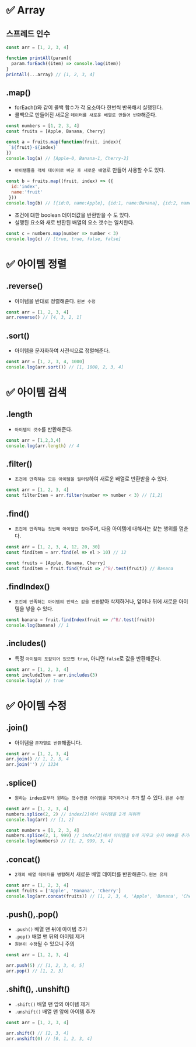 # ✅ Array
## 스프레드 인수
```js
const arr = [1, 2, 3, 4]
```
```js
function printAll(param){
  param.forEach((item) => console.log(item))
}
printAll(...array) // [1, 2, 3, 4]
```
## .map()
* forEach()와 같이 콜백 함수가 각 요소마다 한번씩 반복해서 실행된다.
* 콜백으로 만들어진 새로운 `데이터를 새로운 배열로 만들어 반환`해준다.
```js
const numbers = [1, 2, 3, 4]
const fruits = [Apple, Banana, Cherry]
```
```js
const a = fruits.map(function(fruit, index){
 `${fruit}-${index}`
})
console.log(a) // [Apple-0, Banana-1, Cherry-2]
```
* `아이템들을 객체 데이터로 바꾼 후 새로운 배열`로 만들어 사용할 수도 있다.
```js
const b = fruits.map((fruit, index) => ({
  id:'index',
  name:'fruit'
 }))
console.log(b) // [{id:0, name:Apple}, {id:1, name:Banana}, {id:2, name:Cherry}]
```
* 조건에 대한 boolean 데이터값을 반환받을 수 도 있다.
* 실행된 요소와 새로 반환된 배열의 요소 갯수는 일치한다.
```js
const c = numbers.map(number => number < 3)
console.log(c) // [true, true, false, false]
```

# ✅ 아이템 정렬
## .reverse()
* 아이템을 반대로 정렬해준다. `원본 수정`
```js
const arr = [1, 2, 3, 4]
arr.reverse() // [4, 3, 2, 1]
```
## .sort()
* 아이템을 문자화하여 사전식으로 정렬해준다.
```js
const arr = [1, 2, 3, 4, 1000]
console.log(arr.sort()) // [1, 1000, 2, 3, 4]
```
# ✅ 아이템 검색
## .length
* `아이템의 갯수`를 반환해준다.
```js
const arr = [1,2,3,4]
console.log(arr.length) // 4
```
## .filter()
* `조건에 만족하는 모든 아이템을 필터링`하여 새로운 배열로 반환받을 수 있다.
```js
const arr = [1, 2, 3, 4]
const filterItem = arr.filter(number => number < 3) // [1,2]
```
## .find()
* `조건에 만족하는 첫번째 아이템만 찾아`주며, 다음 아이템에 대해서는 찾는 행위를 멈춘다.
```js
const arr = [1, 2, 3, 4, 12, 20, 30]
const findItem = arr.find(el => el > 10) // 12
```
```js
const fruits = [Apple, Banana, Cherry]
const findItem = fruit.find(fruit => /^B/.test(fruit)) // Banana
```
## .findIndex()
* `조건에 만족하는 아이템의 인덱스 값을 반환`받아 삭제하거나, 앞이나 뒤에 새로운 아이템을 넣을 수 있다.
```js
const banana = fruit.findIndex(fruit => /^B/.test(fruit))
console.log(banana) // 1
```
## .includes()
* 특정 `아이템이 포함되어 있으면 true`, 아니면 `false`로 값을 반환해준다.
```js
const arr = [1, 2, 3, 4]
const includeItem = arr.includes(3)
console.log(a) // true
```
# ✅ 아이템 수정
## .join()
* 아이템을 `문자열로 반환`해줍니다.
```js
const arr = [1, 2, 3, 4]
arr.join() // 1, 2, 3, 4
arr.join('') // 1234
```
## .splice()
* `원하는 index로부터 원하는 갯수만큼 아이템을 제거하거나 추가` 할 수 있다. `원본 수정`
```js
const arr = [1, 2, 3, 4]
numbers.splice(2, 2) // index[2]에서 아이템을 2개 지워라
console.log(arr) // [1, 2]
```
```js
const numbers = [1, 2, 3, 4]
numbers.splice(2, 1, 999) // index[2]에서 아이템을 0개 지우고 숫자 999를 추가해라
console.log(numbers) // [1, 2, 999, 3, 4]
```
## .concat()
* `2개의 배열 데이터를 병합`해서 새로운 배열 데이터를 반환해준다. `원본 유지`
```js
const arr = [1, 2, 3, 4]
const fruits = ['Apple', 'Banana', 'Cherry']
console.log(arr.concat(fruits)) // [1, 2, 3, 4, 'Apple', 'Banana', 'Cherry']
```
## .push(),.pop()
* `.push()` 배열 맨 뒤에 아이템 추가
* `.pop()` 배열 맨 뒤의 아이템 제거
* `원본이 수정`될 수 있으니 주의
```js
const arr = [1, 2, 3, 4]
```
```js
arr.push(5) // [1, 2, 3, 4, 5]
arr.pop() // [1, 2, 3]
```
## .shift(),  .unshift()
* `.shift()` 배열 맨 앞의 아이템 제거
* `.unshift()` 배열 맨 앞에 아이템 추가
```js
const arr = [1, 2, 3, 4]
```
```js
arr.shift() // [2, 3, 4]
arr.unshift(0) // [0, 1, 2, 3, 4]
```
